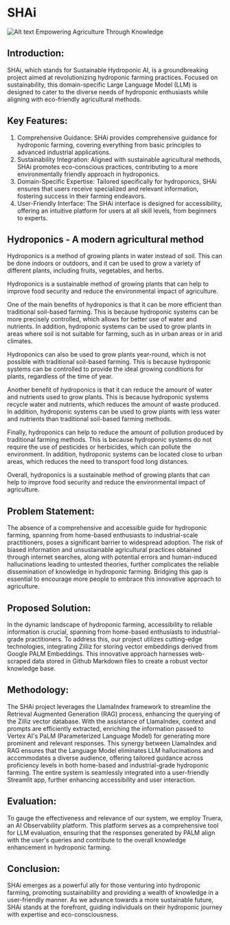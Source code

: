 # SHAi

![Alt text](https://www.google.com/url?sa=i&url=https%3A%2F%2Frisehydroponics.in%2Fhydroponics-farming-in-india%2F&psig=AOvVaw1oT9OObRfOi6z3PneubEAi&ust=1702136238207000&source=images&cd=vfe&opi=89978449&ved=0CBIQjRxqFwoTCKCQr-OVgIMDFQAAAAAdAAAAABAP)
Empowering Agriculture Through Knowledge

## Introduction:
SHAi, which stands for Sustainable Hydroponic AI, is a groundbreaking project aimed at revolutionizing hydroponic farming practices. Focused on sustainability, this domain-specific Large Language Model (LLM) is designed to cater to the diverse needs of hydroponic enthusiasts while aligning with eco-friendly agricultural methods.

## Key Features:

1. Comprehensive Guidance: SHAi provides comprehensive guidance for hydroponic farming, covering everything from basic principles to advanced industrial applications.
2. Sustainability Integration: Aligned with sustainable agricultural methods, SHAi promotes eco-conscious practices, contributing to a more environmentally friendly approach in hydroponics.
3. Domain-Specific Expertise: Tailored specifically for hydroponics, SHAi ensures that users receive specialized and relevant information, fostering success in their farming endeavors.
4. User-Friendly Interface: The SHAi interface is designed for accessibility, offering an intuitive platform for users at all skill levels, from beginners to experts.

## Hydroponics - A modern agricultural method
Hydroponics is a method of growing plants in water instead of soil. This can be done indoors or outdoors, and it can be used to grow a variety of different plants, including fruits, vegetables, and herbs.

Hydroponics is a sustainable method of growing plants that can help to improve food security and reduce the environmental impact of agriculture.

One of the main benefits of hydroponics is that it can be more efficient than traditional soil-based farming. This is because hydroponic systems can be more precisely controlled, which allows for better use of water and nutrients. In addition, hydroponic systems can be used to grow plants in areas where soil is not suitable for farming, such as in urban areas or in arid climates.

Hydroponics can also be used to grow plants year-round, which is not possible with traditional soil-based farming. This is because hydroponic systems can be controlled to provide the ideal growing conditions for plants, regardless of the time of year.

Another benefit of hydroponics is that it can reduce the amount of water and nutrients used to grow plants. This is because hydroponic systems recycle water and nutrients, which reduces the amount of waste produced. In addition, hydroponic systems can be used to grow plants with less water and nutrients than traditional soil-based farming methods.

Finally, hydroponics can help to reduce the amount of pollution produced by traditional farming methods. This is because hydroponic systems do not require the use of pesticides or herbicides, which can pollute the environment. In addition, hydroponic systems can be located close to urban areas, which reduces the need to transport food long distances.

Overall, hydroponics is a sustainable method of growing plants that can help to improve food security and reduce the environmental impact of agriculture.

## Problem Statement:
The absence of a comprehensive and accessible guide for hydroponic farming, spanning from home-based enthusiasts to industrial-scale practitioners, poses a significant barrier to widespread adoption. The risk of biased information and unsustainable agricultural practices obtained through internet searches, along with potential errors and human-induced hallucinations leading to untested theories, further complicates the reliable dissemination of knowledge in hydroponic farming. Bridging this gap is essential to encourage more people to embrace this innovative approach to agriculture.

## Proposed Solution:
In the dynamic landscape of hydroponic farming, accessibility to reliable information is crucial, spanning from home-based enthusiasts to industrial-grade practitioners. To address this, our project utilizes cutting-edge technologies, integrating Zilliz for storing vector embeddings derived from Google PALM Embeddings. This innovative approach harnesses web-scraped data stored in Github Markdown files to create a robust vector knowledge base.

## Methodology:
The SHAi project leverages the LlamaIndex framework to streamline the Retrieval Augmented Generation (RAG) process, enhancing the querying of the Zilliz vector database. With the assistance of LlamaIndex, context and prompts are efficiently extracted, enriching the information passed to Vertex AI's PaLM (Parameterized Language Model) for generating more prominent and relevant responses. This synergy between LlamaIndex and RAG ensures that the Language Model eliminates LLM hallucinations and accommodates a diverse audience, offering tailored guidance across proficiency levels in both home-based and industrial-grade hydroponic farming. The entire system is seamlessly integrated into a user-friendly Streamlit app, further enhancing accessibility and user interaction.

## Evaluation:
To gauge the effectiveness and relevance of our system, we employ Truera, an AI Observability platform. This platform serves as a comprehensive tool for LLM evaluation, ensuring that the responses generated by PALM align with the user's queries and contribute to the overall knowledge enhancement in hydroponic farming.

## Conclusion:
SHAi emerges as a powerful ally for those venturing into hydroponic farming, promoting sustainability and providing a wealth of knowledge in a user-friendly manner. As we advance towards a more sustainable future, SHAi stands at the forefront, guiding individuals on their hydroponic journey with expertise and eco-consciousness.
